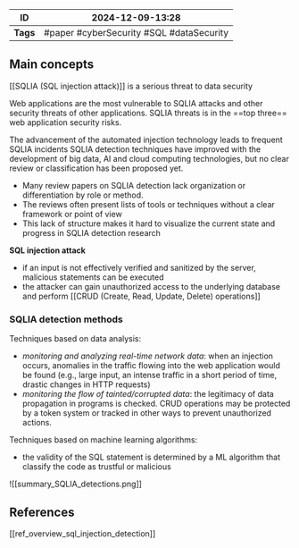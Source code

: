 
| ID       | 2024-12-09-13:28                         |
| -------- | ---------------------------------------- |
| **Tags** | #paper #cyberSecurity #SQL #dataSecurity |
## Main concepts
[[SQLIA (SQL injection attack)]] is a serious threat to data security

Web applications are the most vulnerable to SQLIA attacks and other security threats of other applications. SQLIA threats is in the ==top three== web application security risks.

The advancement of the automated injection technology leads to frequent SQLIA incidents
SQLIA detection techniques have improved with the development of big data, AI and cloud computing technologies, but no clear review or classification has been proposed yet.

- Many review papers on SQLIA detection lack organization or differentiation by role or method.
- The reviews often present lists of tools or techniques without a clear framework or point of view
- This lack of structure makes it hard to visualize the current state and progress in SQLIA detection research

**SQL injection attack**
- if an input is not effectively verified and sanitized by the server, malicious statements can be executed
- the attacker can gain unauthorized access to the underlying database and perform [[CRUD (Create, Read, Update, Delete) operations]]

### **SQLIA detection methods**

Techniques based on data analysis:
- *monitoring and analyzing real-time network data*: when an injection occurs, anomalies in the traffic flowing into the web application would be found (e.g., large input, an intense traffic in a short period of time, drastic changes in HTTP requests)
- *monitoring the flow of tainted/corrupted data*: the legitimacy of data propagation in programs is checked. CRUD operations may be protected by a token system or tracked in other ways to prevent unauthorized actions.

Techniques based on machine learning algorithms:
- the validity of the SQL statement is determined by a ML algorithm that classify the code as trustful or malicious

![[summary_SQLIA_detections.png]]

## References
[[ref_overview_sql_injection_detection]]